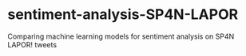 # sentiment-analysis-SP4N-LAPOR
Comparing machine learning models for sentiment analysis on SP4N LAPOR! tweets
